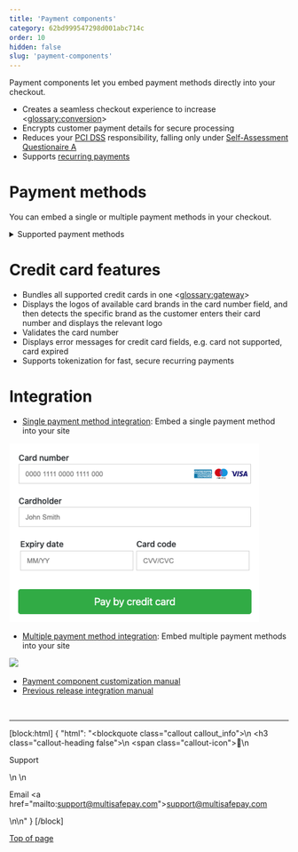 ```yaml
---
title: 'Payment components'
category: 62bd999547298d001abc714c
order: 10
hidden: false
slug: 'payment-components'
---
```

Payment components let you embed payment methods directly into your checkout.

- Creates a seamless checkout experience to increase <<glossary:conversion>>
- Encrypts customer payment details for secure processing
- Reduces your [PCI DSS](/docs/pci-dss/) responsibility, falling only under <a href="https://www.pcisecuritystandards.org/documents/SAQ_A_v3.pdf" target="_blank">Self-Assessment Questionaire A</a> <i class="fa fa-external-link" style="font-size:12px;color:#8b929e"></i>
- Supports [recurring payments](/docs/recurring-payments/)

# Payment methods

You can embed a single or multiple payment methods in your checkout.

<details id="supported-payment-methods">
<summary>Supported payment methods</summary>
<br>

- [Bancontact](/docs/bancontact/)
- [Bank Transfer](/docs/bank-transfer/)
- Credit cards:  
    - [American Express](/docs/card-payments/)
    - [Mastercard](/docs/card-payments/)
    - [Visa](/docs/card-payments/)
    - [Maestro](/docs/card-payments/)
- [iDEAL](/docs/ideal/)
- [MyBank](/docs/mybank/)
- [PayPal](/docs/paypal/)
- [SEPA Direct Debit](/docs/sepa-direct-debit/)
- [Sofort](/docs/sofort/)

</details>

# Credit card features

- Bundles all supported credit cards in one <<glossary:gateway>>
- Displays the logos of available card brands in the card number field, and then detects the specific brand as the customer enters their card number and displays the relevant logo
- Validates the card number
- Displays error messages for credit card fields, e.g. card not supported, card expired
- Supports tokenization for fast, secure recurring payments

# Integration 

- [Single payment method integration](/docs/payment-component-single/): Embed a single payment method into your site
<img src="https://raw.githubusercontent.com/MultiSafepay/docs/master/static/img/payment-component-single.png" width="450"/>

- [Multiple payment method integration](/docs/payment-component-multiple/): Embed multiple payment methods into your site
<img src="https://raw.githubusercontent.com/Kris-MultiSafepay/docs/master/static/img/payment-component-multiple.png" width="450"/>

- [Payment component customization manual](/docs/payment-component-customization/)
- [Previous release integration manual](/docs/payment-component-previous-release/)
<br>

---

[block:html]
{
  "html": "<blockquote class=\"callout callout_info\">\n    <h3 class=\"callout-heading false\">\n        <span class=\"callout-icon\">💬</span>\n        <p>Support</p>\n    </h3>\n    <p>Email <a href=\"mailto:support@multisafepay.com\">support@multisafepay.com</a></p>\n</blockquote>\n"
}
[/block]

[Top of page](#)